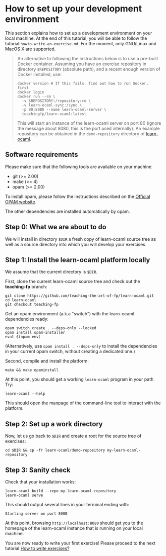 How to set up your development environment
=========================================

This section explains how to set up a development environment on your
local machine. At the end of this tutorial, you will be able to follow
the tutorial `howto-write-an-exercise.md`. For the moment, only
GNU/Linux and MacOS X are supported.

> An alternative to following the instructions below is to use a pre-built
> Docker container. Assuming you have an exercise repository in directory
> `$REPOSITORY` (absolute path), and a recent enough version of Docker installed,
> use:
>
>     docker version # If this fails, find out how to run Docker, first
>     docker login
>     docker run --rm \
>       -v $REPOSITORY:/repository:ro \
>       -v learn-ocaml-sync:/sync \
>       -p 80:8080 --name learn-ocaml-server \
>       teachingfp/learn-ocaml:latest
>
> This will start an instance of the learn-ocaml server on port 80 (ignore the
> message about 8080, this is the port used internally).
> An example repository can be obtained in the `demo-repository` directory of
> [learn-ocaml](https://github.com/teaching-the-art-of-fp/learn-ocaml/archive/teaching-fp.zip).

## Software requirements

Please make sure that the following tools are available on your machine:
  - git    (>= 2.00)
  - make   (>= 4)
  - opam   (>= 2.00)

To install opam, please follow the instructions described on the
[Official OPAM website](https://opam.ocaml.org/doc/Install.html).

The other dependencies are installed automatically by opam.

## Step 0: What we are about to do

We will install in directory ``$DIR`` a fresh copy of learn-ocaml
source tree as well as a source directory into which you will develop
your exercises.

## Step 1: Install the learn-ocaml platform locally

We assume that the current directory is `$DIR`.

First, clone the current learn-ocaml source tree and check out the **teaching-fp** branch:
```
git clone https://github.com/teaching-the-art-of-fp/learn-ocaml.git
cd learn-ocaml
git checkout teaching-fp
```

Get an opam environment (a.k.a "switch") with the learn-ocaml dependencies
ready:
```
opam switch create . --deps-only --locked
opam install opam-installer
eval $(opam env)
```
(Alternatively, use `opam install . --deps-only` to install the dependencies in
your current opam switch, without creating a dedicated one.)


Second, compile and install the platform:
```
make && make opaminstall
```

At this point, you should get a working `learn-ocaml` program in
your path. Try:
```
learn-ocaml --help
```
This should open the manpage of the command-line tool to interact
with the platform.

## Step 2: Set up a work directory

Now, let us go back to `$DIR` and create a root for the source tree of exercises:
```
cd $DIR && cp -fr learn-ocaml/demo-repository my-learn-ocaml-repository
```

## Step 3: Sanity check

Check that your installation works:
```
learn-ocaml build --repo my-learn-ocaml-repository
learn-ocaml serve
```

This should output several lines in your terminal ending with:
```
Starting server on port 8080
```

At this point, browsing `http://localhost:8080` should get you to the
homepage of the learn-ocaml instance that is running on your local
machine.

You are now ready to write your first exercise! Please proceed to
the next tutorial [How to write exercises?](../howto-write-exercises)
